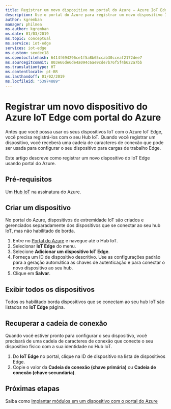 ```yaml
---
title: Registrar um novo dispositivo no portal do Azure – Azure IoT Edge | Microsoft Docs
description: Use o portal do Azure para registrar um novo dispositivo IoT Edge e recuperar a cadeia de conexão
author: kgremban
manager: philmea
ms.author: kgremban
ms.date: 01/03/2019
ms.topic: conceptual
ms.service: iot-edge
services: iot-edge
ms.custom: seodec18
ms.openlocfilehash: 6414f694296ce1f5a8b65ccab30cceaf2172dee7
ms.sourcegitcommit: 803e66de6de4a094c6ae9cde7b76f5f4b622a7bb
ms.translationtype: HT
ms.contentlocale: pt-BR
ms.lasthandoff: 01/02/2019
ms.locfileid: "53974889"
---
```

# <a name="register-a-new-azure-iot-edge-device-from-the-azure-portal"></a>Registrar um novo dispositivo do Azure IoT Edge com portal do Azure

Antes que você possa usar os seus dispositivos IoT com o Azure IoT Edge, você precisa registrá-los com o seu Hub IoT. Quando você registrar um dispositivo, você receberá uma cadeia de caracteres de conexão que pode ser usada para configurar o seu dispositivo para cargas de trabalho Edge.

Este artigo descreve como registrar um novo dispositivo do IoT Edge usando portal do Azure.

## <a name="prerequisites"></a>Pré-requisitos

Um [Hub IoT](../iot-hub/iot-hub-create-through-portal.md) na assinatura do Azure.

## <a name="create-a-device"></a>Criar um dispositivo

No portal do Azure, dispositivos de extremidade IoT são criados e gerenciados separadamente dos dispositivos que se conectar ao seu hub IoT, mas não habilitado de borda.

1. Entre no [Portal do Azure](https://portal.azure.com) e navegue até o Hub IoT.
2. Selecionar **IoT Edge** do menu.
3. Selecione **Adicionar um dispositivo IoT Edge**.
4. Forneça um ID de dispositivo descritivo. Use as configurações padrão para a geração automática as chaves de autenticação e para conectar o novo dispositivo ao seu hub.
5. Clique em **Salvar**.

## <a name="view-all-devices"></a>Exibir todos os dispositivos

Todos os habilitado borda dispositivos que se conectam ao seu hub IoT são listados no **IoT Edge** página.

## <a name="retrieve-the-connection-string"></a>Recuperar a cadeia de conexão

Quando você estiver pronto para configurar o seu dispositivo, você precisará de uma cadeia de caracteres de conexão que conecte o seu dispositivo físico com a sua identidade no Hub IoT.

1. Do **IoT Edge** no portal, clique na ID de dispositivo na lista de dispositivos Edge.
2. Copie o valor da **Cadeia de conexão (chave primária)** ou **Cadeia de conexão (chave secundária)**.

## <a name="next-steps"></a>Próximas etapas

Saiba como [Implantar módulos em um dispositivo com o portal do Azure](how-to-deploy-modules-portal.md)
